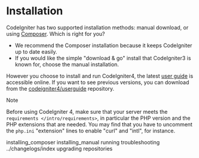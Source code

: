 # Installation

CodeIgniter has two supported installation methods: manual download, or
using [Composer](https://getcomposer.org). Which is right for you?

- We recommend the Composer installation because it keeps CodeIgniter up
  to date easily.
- If you would like the simple "download & go" install that CodeIgniter3
  is known for, choose the manual installation.

However you choose to install and run CodeIgniter4, the latest [user
guide](https://codeigniter.com/user_guide/) is accessible online. If you
want to see previous versions, you can download from the
[codeigniter4/userguide](https://github.com/codeigniter4/userguide/releases)
repository.

> [!NOTE]
> Before using CodeIgniter 4, make sure that your server meets the
> `requirements </intro/requirements>`, in particular the PHP version
> and the PHP extensions that are needed. You may find that you have to
> uncomment the `php.ini` "extension" lines to enable "curl" and "intl",
> for instance.

<div class="toctree" titlesonly="">

installing_composer installing_manual running troubleshooting
../changelogs/index upgrading repositories

</div>
